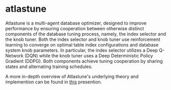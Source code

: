 # atlastune

Atlastune is a multi-agent database optimizer, designed to improve performance by ensuring cooperation between otherwise distinct components of the database tuning process, namely, the index selector and the knob tuner. Both the index selector and knob tuner use reinforcement learning to converge on optimal table index configurations and database system knob parameters. In particular, the index selector utilizes a Deep Q-Network (DQN) while the knob tuner uses a Deep Deterministic Policy Gradient (DDPG). Both components achieve tuning cooperation by sharing states and alternating training schedules.


A more in-depth overview of Atlastune's underlying theory and implemention can be found in [this](https://github.com/Ajax12345/atlastune/blob/main/supporting_files/atlastune_overview.pdf) presention.